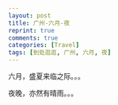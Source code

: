 ```yaml
---
layout: post
title: 广州-六月-夜
reprint: true
comments: true
categories: [Travel]
tags: [到处逛逛, 广州, 六月, 夜]
---
```


六月，盛夏来临之际。。。

夜晚，亦然有晴雨。。。

<script>
    photos=[
        ["/images/2017-05-13/DSC05977.jpg", "", "75%"],
        ["/images/2017-05-13/DSC05984.jpg", "", "75%"],
        ["/images/2017-05-13/DSC05988.jpg", "", "75%"],
        ["/images/2017-05-13/DSC05990.jpg", "", "75%"],
        ["/images/2017-05-13/DSC05993.jpg", "", "75%"],
        ["/images/2017-05-13/DSC05997.jpg", "", "75%"],
        ["/images/2017-05-13/DSC06002.jpg", "", "75%"],
        ["/images/2017-05-13/DSC06003.jpg", "", "75%"],
        ["/images/2017-05-13/DSC06004.jpg", "", "75%"],
        ["/images/2017-05-30/DSC06152.jpg", "", "75%"],
        ["/images/2017-05-30/DSC06154.jpg", "", "75%"],
        ["/images/2017-05-30/DSC06161.jpg", "", "75%"],
        ["/images/2017-05-30/DSC06165.jpg", "", "75%"],
        ["/images/2017-05-30/DSC06166.jpg", "", "75%"],
        ["/images/2017-06-03/DSC06167.jpg", "", "75%"],
        ["/images/2017-06-04/DSC06176.jpg", "", "75%"],
        ["/images/2017-06-04/DSC06180.jpg", "", "75%"],
        ["/images/2017-06-04/DSC06181.jpg", "", "75%"],
        ["/images/2017-06-04/DSC06192.jpg", "", "75%"],
        ["/images/2017-06-04/DSC06198.jpg", "", "75%"],
        ["/images/2017-06-04/DSC06200.jpg", "", "75%"],
        ["/images/2017-06-04/DSC06201.jpg", "", "75%"],
        ["/images/2017-06-04/DSC06204.jpg", "", "75%"],
        ["/images/2017-06-04/DSC06206.jpg", "", "75%"],
        ["/images/2017-06-04/DSC06207.jpg", "", "75%"],
        ["/images/2017-06-04/DSC06218.jpg", "", "75%"],
        ["/images/2017-06-04/DSC06221.jpg", "", "75%"],
        ["/images/2017-06-04/DSC06222.jpg", "", "75%"],
        ["/images/2017-06-04/DSC06224.jpg", "", "75%"],
        ["/images/2017-06-05/DSC06228.jpg", "", "75%"],
        ["/images/2017-06-05/DSC06229.jpg", "", "75%"],
        ["/images/2017-06-05/DSC06230.jpg", "", "75%"],
        ["/images/2017-06-05/DSC06231.jpg", "", "75%"],
        ["/images/2017-06-05/DSC06236.jpg", "", "75%"],
        ["/images/2017-06-05/DSC06238.jpg", "", "75%"],
        ["/images/2017-06-05/DSC06248.jpg", "", "75%"],
        ["/images/2017-06-05/DSC06251.jpg", "", "75%"],
        ["/images/2017-06-05/DSC06252.jpg", "", "75%"],
        ["/images/2017-06-05/DSC06253.jpg", "", "75%"],
        ["/images/2017-06-05/DSC06254.jpg", "", "75%"],
        ["/images/2017-06-11/DSC06256.jpg", "", "75%"],
        ["/images/2017-06-16/DSC06268.jpg", "", "75%"],
        ["/images/2017-06-16/DSC06270.jpg", "", "75%"],
        ["/images/2017-06-16/DSC06284.jpg", "", "75%"],
        ["/images/2017-06-16/DSC06304.jpg", "", "75%"],
        ["/images/2017-06-16/DSC06318.jpg", "", "75%"],
        ["/images/2017-06-16/DSC06325.jpg", "", "75%"],
        ["/images/2017-06-16/DSC06333.jpg", "", "75%"],
    ];
    for (var i=0; i<photos.length; i++)
    {
        document.write("<figure><a href=\"" + photos[i][0] + "\" target=\"_blank\">")
        document.write("<img src=\"" + photos[i][0] + "\" alt=\"" + photos[i][1] + "\" width=\"" + photos[i][2] + "\">")
        document.write("</a></figure>")

        if (photos[i].length > 3)
            document.write(photos[i][3] + "<br><br>")
        else if (photos[i][1].length > 0)
            document.write(photos[i][1] + "<br><br>")
        else
            document.write("<br>")
    }
</script>
